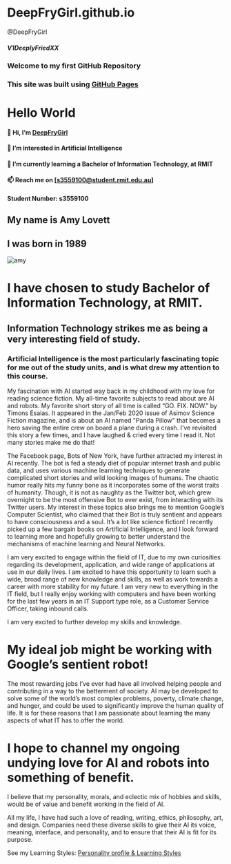 # DeepFryGirl.github.io
@DeepFryGirl
##### V1DeeplyFriedXX
### Welcome to my first GitHub Repository
### This site was built using <a href="https://pages.github.com/">GitHub Pages</a>

# Hello World

#### 👋 Hi, I’m <a href="https://github.com/DeepFryGirl">DeepFryGirl</a> 
#### 👀 I’m interested in Artificial Intelligence
#### 🌱 I’m currently learning a Bachelor of Information Technology, at RMIT
#### 📫 Reach me on [s3559100@student.rmit.edu.au]
####   Student Number: s3559100
## My name is Amy Lovett
## I was born in 1989
![amy](https://user-images.githubusercontent.com/107126263/175754763-dcf9a972-f164-4b81-a860-44e789470350.jpg)

# I have chosen to study Bachelor of Information Technology, at RMIT.
## Information Technology strikes me as being a very interesting field of study. 
### Artificial Intelligence is the most particularly fascinating topic for me out of the study units, and is what drew my attention to this course. 
<p> My fascination with AI started way back in my childhood with my love for reading science fiction. My all-time favorite subjects to read about are AI and robots. My favorite short story of all time is called “GO. FIX. NOW.” by Timons Esaias. It appeared in the Jan/Feb 2020 issue of Asimov Science Fiction magazine, and is about an AI named "Panda Pillow" that becomes a hero saving the entire crew on board a plane during a crash. I’ve revisited this story a few times, and I have laughed & cried every time I read it. Not many stories make me do that! <p>
<p> The Facebook page, Bots of New York, have further attracted my interest in AI recently. The bot is fed a steady diet of popular internet trash and public data, and uses various machine learning techniques to generate complicated short stories and wild looking images of humans. The chaotic humor really hits my funny bone as it incorporates some of the worst traits of humanity. Though, it is not as naughty as the Twitter bot, which grew overnight to be the most offensive Bot to ever exist, from interacting with its Twitter users. My interest in these topics also brings me to mention Google’s Computer Scientist, who claimed that their Bot is truly sentient and appears to have consciousness and a soul. It’s a lot like science fiction! I recently picked up a few bargain books on Artificial Intelligence, and I look forward to learning more and hopefully growing to better understand the mechanisms of machine learning and Neural Networks. <p/>
<p> I am very excited to engage within the field of IT, due to my own curiosities regarding its development, application, and wide range of applications at use in our daily lives. I am excited to have this opportunity to learn such a wide, broad range of new knowledge and skills, as well as work towards a career with more stability for my future. I am very new to everything in the IT field, but I really enjoy working with computers and have been working for the last few years in an IT Support type role, as a Customer Service Officer, taking inbound calls. <p/>
<p> I am very excited to further develop my skills and knowledge. 
 <h1> My ideal job might be working with Google’s sentient robot! </h1>
The most rewarding jobs I’ve ever had have all involved helping people and contributing in a way to the betterment of society. AI may be developed to solve some of the world’s most complex problems, poverty, climate change, and hunger, and could be used to significantly improve the human quality of life. It is for these reasons that I am passionate about learning the many aspects of what IT has to offer the world. <p/>
<h1> I hope to channel my ongoing undying love for AI and robots into something of benefit. </h1>
<body> I believe that my personality, morals, and eclectic mix of hobbies and skills, would be of value and benefit working in the field of AI. <body>
<p> All my life, I have had such a love of reading, writing, ethics, philosophy, art, and design. Companies need these diverse skills to give their AI its voice, meaning, interface, and personality, and to ensure that their AI is fit for its purpose. <p/>
 
See my Learning Styles:
<a href="https://github.com/DeepFryGirl/DeepFryGirl.github.io/blob/main/personalityINDEX.md">Personality profile & Learning Styles</a>
